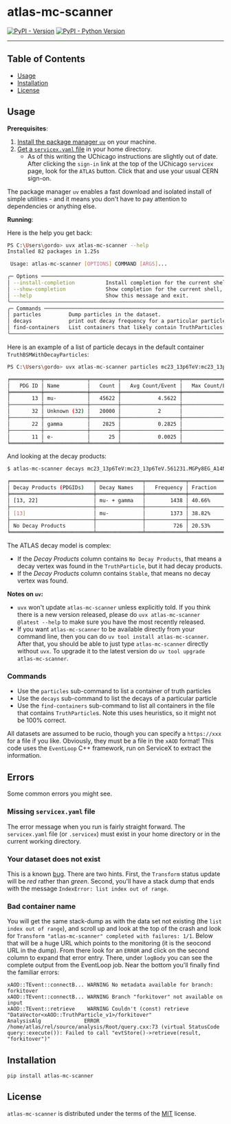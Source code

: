 # atlas-mc-scanner

[![PyPI - Version](https://img.shields.io/pypi/v/atlas-mc-scanner.svg)](https://pypi.org/project/atlas-mc-scanner)
[![PyPI - Python Version](https://img.shields.io/pypi/pyversions/atlas-mc-scanner.svg)](https://pypi.org/project/atlas-mc-scanner)

-----

## Table of Contents

- [Usage](#usage)
- [Installation](#installation)
- [License](#license)

## Usage

**Prerequisites**:

1. [Install the package manager `uv`](https://docs.astral.sh/uv/getting-started/installation/) on your machine.
1. [Get a `servicex.yaml` file](https://servicex-frontend.readthedocs.io/en/stable/connect_servicex.html) in your home directory.
    - As of this writing the UChicago instructions are slightly out of date. After clicking the `sign-in` link at the top of the UChicago `servicex` page, look for the `ATLAS` button. Click that and use your usual CERN sign-on.

The package manager `uv` enables a fast download and isolated install of simple utilities - and it means you don't have to pay attention to dependencies or anything else.

**Running**:

Here is the help you get back:

```bash
PS C:\Users\gordo> uvx atlas-mc-scanner --help
Installed 82 packages in 1.25s

 Usage: atlas-mc-scanner [OPTIONS] COMMAND [ARGS]...

╭─ Options ──────────────────────────────────────────────────────────────────────────────────────────────────────────────────────────────────────────────────────────────────────────────────────────────────────────────────────────────────────────────────────╮
│ --install-completion          Install completion for the current shell.                                                                                                                                                                                        │
│ --show-completion             Show completion for the current shell, to copy it or customize the installation.                                                                                                                                                 │
│ --help                        Show this message and exit.                                                                                                                                                                                                      │
╰────────────────────────────────────────────────────────────────────────────────────────────────────────────────────────────────────────────────────────────────────────────────────────────────────────────────────────────────────────────────────────────────╯
╭─ Commands ─────────────────────────────────────────────────────────────────────────────────────────────────────────────────────────────────────────────────────────────────────────────────────────────────────────────────────────────────────────────────────╮
│ particles         Dump particles in the dataset.                                                                                                                                                                                                               │
│ decays            print out decay frequency for a particular particle                                                                                                                                                                                          │
│ find-containers   List containers that likely contain TruthParticles.                                                                                                                                                                                          │
╰────────────────────────────────────────────────────────────────────────────────────────────────────────────────────────────────────────────────────────────────────────────────────────────────────────────────────────────────────────────────────────────────╯
```

Here is an example of a list of particle decays in the default container `TruthBSMWithDecayParticles`:

```bash
PS C:\Users\gordo> uvx atlas-mc-scanner particles mc23_13p6TeV:mc23_13p6TeV.561231.MGPy8EG_A14N23LO_HAHM_ggHZdZd_mumu_600_0p005.deriv.DAOD_LLP1.e8577_e8528_a934_s4370_r16083_r15970_p6619_tid42970882_00

╒══════════╤══════════════╤═════════╤═══════════════════╤═══════════════════╤═══════════════════╕
│   PDG ID │ Name         │   Count │   Avg Count/Event │   Max Count/Event │   Min Count/Event │
╞══════════╪══════════════╪═════════╪═══════════════════╪═══════════════════╪═══════════════════╡
│       13 │ mu-          │   45622 │            4.5622 │                 6 │                 2 │
├──────────┼──────────────┼─────────┼───────────────────┼───────────────────┼───────────────────┤
│       32 │ Unknown (32) │   20000 │            2      │                 2 │                 2 │
├──────────┼──────────────┼─────────┼───────────────────┼───────────────────┼───────────────────┤
│       22 │ gamma        │    2825 │            0.2825 │                 7 │                 0 │
├──────────┼──────────────┼─────────┼───────────────────┼───────────────────┼───────────────────┤
│       11 │ e-           │      25 │            0.0025 │                 4 │                 0 │
╘══════════╧══════════════╧═════════╧═══════════════════╧═══════════════════╧═══════════════════╛
```

And looking at the decay products:

```bash
$ atlas-mc-scanner decays mc23_13p6TeV:mc23_13p6TeV.561231.MGPy8EG_A14N23LO_HAHM_ggHZdZd_mumu_600_0p005.deriv.DAOD_LLP1.e8577_e8528_a934_s4370_r16083_r15970_p6619_tid42970882_00 13

╒═══════════════════════════╤═══════════════╤═════════════╤════════════╕
│ Decay Products (PDGIDs)   │ Decay Names   │   Frequency │ Fraction   │
╞═══════════════════════════╪═══════════════╪═════════════╪════════════╡
│ [13, 22]                  │ mu- + gamma   │        1438 │ 40.66%     │
├───────────────────────────┼───────────────┼─────────────┼────────────┤
│ [13]                      │ mu-           │        1373 │ 38.82%     │
├───────────────────────────┼───────────────┼─────────────┼────────────┤
│ No Decay Products         │               │         726 │ 20.53%     │
╘═══════════════════════════╧═══════════════╧═════════════╧════════════╛
```

The ATLAS decay model is complex:

- If the _Decay Products_ column contains `No Decay Products`, that means a decay vertex was found in the `TruthParticle`, but it had decay products.
- If the _Decay Products_ column contains `Stable`, that means no decay vertex was found.

**Notes on `uv`:**

- `uvx` won't update `atlas-mc-scanner` unless explicitly told. If you think there is a new version released, please do `uvx atlas-mc-scanner @latest --help` to make sure you have the most recently released.
- If you want `atlas-mc-scanner` to be available directly from your command line, then you can do `uv tool install atlas-mc-scanner`. After that, you should be able to just type `atlas-mc-scanner` directly without `uvx`. To upgrade it to the latest version do `uv tool upgrade atlas-mc-scanner`.

### Commands

- Use the `particles` sub-command to list a container of truth particles
- Use the `decays` sub-command to list the decays of a particular particle
- Use the `find-containers` sub-command to list all containers in the file that contains `TruthParticle`s. Note this uses heuristics, so it might not be 100% correct.

All datasets are assumed to be rucio, though you can specify a `https://xxx` for a file if you like. Obviously, they must be a file in the `xAOD` format! This code uses the `EventLoop` C++ framework, run on ServiceX to extract the information.

## Errors

Some common errors you might see.

### Missing `servicex.yaml` file

The error message when you run is fairly straight forward. The `servicex.yaml` file (or `.servicex`) must exist in your home directory or in the current working directory.

### Your dataset does not exist

This is a known [bug](https://github.com/gordonwatts/atlas-mc-scanner/issues/22). There are two hints. First, the `Transform` status update will be _red_ rather than _green_. Second, you'll have a stack dump that ends with the message `IndexError: list index out of range`.

### Bad container name

You will get the same stack-dump as with the data set not existing (the `list index out of range`), and scroll up and look at the top of the crash and look for `Transform "atlas-mc-scanner" completed with failures: 1/1`. Below that will be a huge URL which points to the monitoring (it is the seocond URL in the dump). From there look for an `ERROR` and click on the second column to expand that error entry. There, under `logBody` you can see the complete output from the EventLoop job. Near the bottom you'll finally find the familiar errors:

```text
xAOD::TEvent::connectB... WARNING No metadata available for branch: forkitover
xAOD::TEvent::connectB... WARNING Branch "forkitover" not available on input
xAOD::TEvent::retrieve    WARNING Couldn't (const) retrieve "DataVector<xAOD::TruthParticle_v1>/forkitover"
AnalysisAlg              ERROR   /home/atlas/rel/source/analysis/Root/query.cxx:73 (virtual StatusCode query::execute()): Failed to call "evtStore()->retrieve(result, "forkitover")"
```

## Installation

```console
pip install atlas-mc-scanner
```

## License

`atlas-mc-scanner` is distributed under the terms of the [MIT](https://spdx.org/licenses/MIT.html) license.
